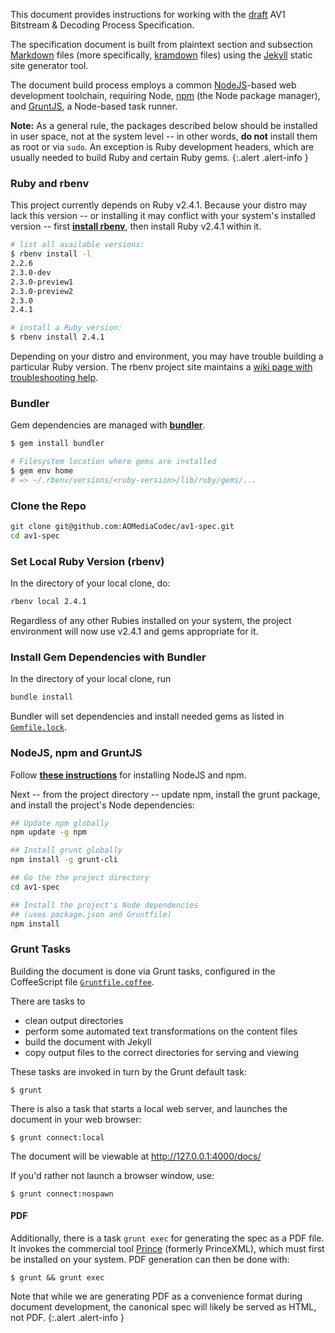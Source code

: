 
This document provides instructions for working with the [draft] AV1 Bitstream
&amp; Decoding Process Specification.

The specification document is built from plaintext section and subsection
[Markdown] files (more specifically, [kramdown] files) using the [Jekyll] static
site generator tool.

The document build process employs a common [NodeJS]-based web development
toolchain, requiring Node, [npm] (the Node package manager), and [GruntJS], a Node-based task runner.

**Note:** As a general rule, the packages described below should be installed
in user space, not at the system level -- in other words, **do not** install
them as root or via `sudo`. An exception is Ruby development headers, which are
usually needed to build Ruby and certain Ruby gems.
{:.alert .alert-info }


### Ruby and rbenv

This project currently depends on Ruby v2.4.1. Because your distro may lack this
version -- or installing it may conflict with your system's installed version --
first **[install rbenv]**, then install Ruby v2.4.1 within it.

~~~~~ bash
# list all available versions:
$ rbenv install -l
2.2.6
2.3.0-dev
2.3.0-preview1
2.3.0-preview2
2.3.0
2.4.1

# install a Ruby version:
$ rbenv install 2.4.1
~~~~~

Depending on your distro and environment, you may have trouble building a
particular Ruby version. The rbenv project site maintains a
[wiki page with troubleshooting help](https://github.com/rbenv/ruby-build/wiki).


### Bundler

Gem dependencies are managed with **[bundler]**.

~~~~~ bash
$ gem install bundler

# Filesystem location where gems are installed
$ gem env home
# => ~/.rbenv/versions/<ruby-version>/lib/ruby/gems/...
~~~~~


### Clone the Repo

~~~~~ bash
git clone git@github.com:AOMediaCodec/av1-spec.git
cd av1-spec
~~~~~


### Set Local Ruby Version (rbenv)

In the directory of your local clone, do:

~~~~~ bash
rbenv local 2.4.1
~~~~~

Regardless of any other Rubies installed on your system, the project environment
will now use v2.4.1 and gems appropriate for it.


### Install Gem Dependencies with Bundler

In the directory of your local clone, run

~~~~~ bash
bundle install
~~~~~

Bundler will set dependencies and install needed gems as listed in
[`Gemfile.lock`].


### NodeJS, npm and GruntJS

Follow **[these instructions]** for installing NodeJS and npm.

Next -- from the project directory -- update npm, install the grunt package,
and install the project's Node dependencies:

~~~~~ bash
## Update npm globally
npm update -g npm

## Install grunt globally
npm install -g grunt-cli

## Go the the project directory
cd av1-spec

## Install the project's Node dependencies
## (uses package.json and Gruntfile)
npm install
~~~~~


### Grunt Tasks

Building the document is done via Grunt tasks, configured in the CoffeeScript
file [`Gruntfile.coffee`].

There are tasks to

  * clean output directories
  * perform some automated text transformations on the content files
  * build the document with Jekyll
  * copy output files to the correct directories for serving and viewing

These tasks are invoked in turn by the Grunt default task:

~~~~~
$ grunt
~~~~~

There is also a task that starts a local web server, and launches the document
in your web browser:

~~~~~
$ grunt connect:local
~~~~~

The document will be viewable at <http://127.0.0.1:4000/docs/>

If you'd rather not launch a browser window, use:

~~~~~
$ grunt connect:nospawn
~~~~~


#### PDF

Additionally, there is a task `grunt exec` for generating the spec as a PDF
file. It invokes the commercial tool [Prince] (formerly PrinceXML), which must
first be installed on your system. PDF generation can then be done with:

~~~~~
$ grunt && grunt exec
~~~~~

Note that while we are generating PDF as a convenience format during document
development, the canonical spec will likely be served as HTML, not PDF.
{:.alert .alert-info }


[draft]: https://aomediacodec.github.io/av1-spec/
[Markdown]: https://daringfireball.net/projects/markdown/
[kramdown]: https://kramdown.gettalong.org/
[Jekyll]: https://jekyllrb.com/
[rbenv]: https://github.com/rbenv/rbenv
[bundler]: http://bundler.io/
[install rbenv]: https://github.com/rbenv/rbenv#installation
[GruntJS]: https://gruntjs.com/
[NodeJS]: https://nodejs.org/
[npm]: https://www.npmjs.org/
[`Gemfile.lock`]: https://github.com/AOMediaCodec/av1-spec/blob/master/Gemfile.lock
[these instructions]: https://www.taniarascia.com/how-to-install-and-use-node-js-and-npm-mac-and-windows/
[`Gruntfile.coffee`]: https://github.com/AOMediaCodec/av1-spec/blob/master/Gruntfile.coffee
[Prince]: https://www.princexml.com/
